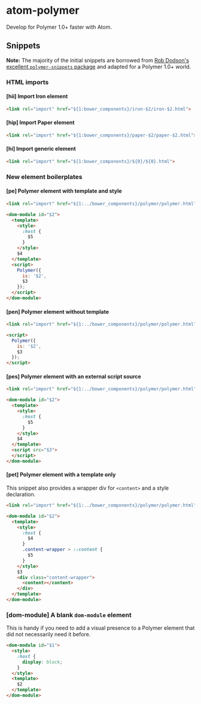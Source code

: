 # atom-polymer

Develop for Polymer 1.0+ faster with Atom.

## Snippets

**Note:** The majority of the initial snippets are borrowed from [Rob Dodson's excellent `polymer-snippets` package](https://github.com/robdodson/Atom-PolymerSnippets) and adapted for a Polymer 1.0+ world.

### HTML imports

#### [hii] Import Iron element

```html
<link rel="import" href="${1:bower_components}/iron-$2/iron-$2.html">
```

#### [hip] Import Paper element

```html
<link rel="import" href="${1:bower_components}/paper-$2/paper-$2.html">
```

#### [hi] Import generic element

```html
<link rel="import" href="${1:bower_components}/${0}/${0}.html">
```

### New element boilerplates

#### [pe] Polymer element with template and style

```html
<link rel="import" href="${1:../bower_components}/polymer/polymer.html">

<dom-module id="$2">
  <template>
    <style>
      :host {
        $5
      }
    </style>
    $4
  </template>
  <script>
    Polymer({
      is: '$2',
      $3
    });
  </script>
</dom-module>
```

#### [pen] Polymer element without template

```html
<link rel="import" href="${1:../bower_components}/polymer/polymer.html">

<script>
  Polymer({
    is: '$2',
    $3
  });
</script>
```
#### [pes] Polymer element with an external script source

```html
<link rel="import" href="${1:../bower_components}/polymer/polymer.html">

<dom-module id="$2">
  <template>
    <style>
      :host {
        $5
      }
    </style>
    $4
  </template>
  <script src="$3">
  </script>
</dom-module>
```

#### [pet] Polymer element with a template only
This snippet also provides a wrapper div for `<content>` and a style declaration.

```html
<link rel="import" href="${1:../bower_components}/polymer/polymer.html">

<dom-module id="$2">
  <template>
    <style>
      :host {
        $4
      }
      .content-wrapper > ::content {
        $5
      }
    </style>
    $3
    <div class="content-wrapper">
      <content></content>
    </div>
  </template>
</dom-module>
```

### [dom-module] A blank `dom-module` element

This is handy if you need to add a visual presence to a Polymer element that did not necessarily need it before.

```html
<dom-module id="$1">
  <style>
    :host {
      display: block;
    }
  </style>
  <template>
    $2
  </template>
</dom-module>
```

### <template> shortcuts

#### [tm] Template tag

```html
<template>
  $1
</template>
```

#### [tm-repeat] Repeating template

```html
<template is="dom-repeat" items="{{$1}}">
  $2
</template>
```

#### [tm-if] Conditional template

```html
<template is="dom-if" if="$1">
  $2
</template>
```

### Paper elements

We include snippets of these Paper elements with sensible defaults:

* `paper-button`
* `paper-checkbox`
* `paper-dialog`
* `paper-drawer-panel`
* `paper-fab`
* `paper-header-panel`
* `paper-icon-button`
* `paper-menu`
* `paper-progress`
* `paper-radio-button`
* `paper-radio-group`
* `paper-ripple`
* `paper-scroll-header-panel`
* `paper-slider`
* `paper-spinner`
* `paper-tabs`
* `paper-toolbar`

### Iron elements

We include snippets of these Iron elements with sensible defaults:

* `iron-ajax`
* `iron-collapse`
* `iron-form`
* `iron-icon`
* `iron-iconset`
* `iron-image`
* `iron-input`
* `iron-localstorage`
* `iron-media-query`
* `iron-pages`
